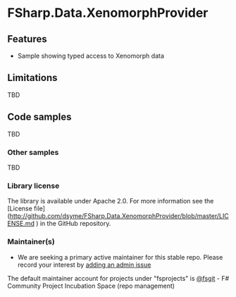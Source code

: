 FSharp.Data.XenomorphProvider
==============================

## Features

* Sample showing typed access to Xenomorph data

## Limitations

TBD

## Code samples

TBD

### Other samples

TBD

### Library license

The library is available under Apache 2.0. For more information see the [License file] 
(http://github.com/dsyme/FSharp.Data.XenomorphProvider/blob/master/LICENSE.md
) in the GitHub repository.

### Maintainer(s)

- We are seeking a primary active maintainer for this stable repo. Please record your interest by [adding an admin issue](https://github.com/fsprojects/FsProjectsAdmin/issues)

The default maintainer account for projects under "fsprojects" is [@fsgit](https://github.com/fsgit) - F# Community Project Incubation Space (repo management)
